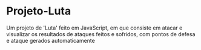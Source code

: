 # Projeto-Luta
Um projeto de 'Luta' feito em JavaScript, em que consiste em atacar e visualizar os resultados de ataques feitos e sofridos, com pontos de defesa e ataque gerados automaticamente
